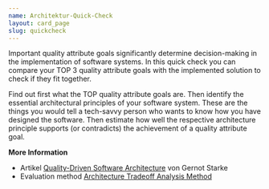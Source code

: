 ```yaml
---
name: Architektur-Quick-Check
layout: card_page
slug: quickcheck
---
```

Important quality attribute goals significantly determine decision-making in the implementation of software systems. In this quick check you can compare your TOP 3 quality attribute  goals with the implemented solution to check if they fit together.

Find out first what the TOP quality attribute goals are. Then identify the essential architectural principles of your software system. These are the things you would tell a tech-savvy person who wants to know how you have designed the software. Then estimate how well the respective architecture principle supports (or contradicts) the achievement of a quality attribute goal.

**More Information**

* Artikel [Quality-Driven Software Architecture](https://www.innoq.com/en/articles/2012/04/quality-driven-software-architecture/) von Gernot Starke
* Evaluation method [Architecture Tradeoff Analysis Method](https://resources.sei.cmu.edu/library/asset-view.cfm?assetid=513908)
